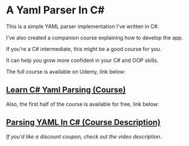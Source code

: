 # A Yaml Parser In C#

This is a simple YAML parser implementation I've written in C#.

I've also created a companion course explaining how to develop the app.

If you're a C# intermediate, this might be a good course for you.

It can help you grow more confident in your C# and OOP skills.

The full course is available on Udemy, link below:

## [Learn C# Yaml Parsing (Course)](https://www.udemy.com/course/learn-csharp-yaml-parsing)

Also, the first half of the course is available for free, link below:

## [Parsing YAML In C# (Course Description)](https://www.realityframeworks.com/parsing-yaml-in-csharp/)

*If you'd like a discount coupon, check out the video description.*

